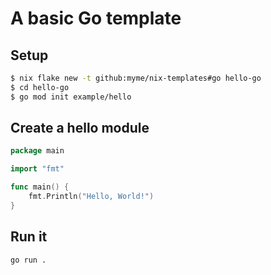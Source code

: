 # A basic Go template

## Setup

```sh
$ nix flake new -t github:myme/nix-templates#go hello-go
$ cd hello-go
$ go mod init example/hello
```

## Create a hello module

```go
package main

import "fmt"

func main() {
    fmt.Println("Hello, World!")
}
```

## Run it

```sh
go run .
```
